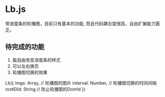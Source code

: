 # Lb.js

带进度条的轮播图，目前只有基本的功能, 而且代码耦合度很高，自由扩展能力匮乏。

## 待完成的功能

1. 能自由改变进度条的样式
2. 可以左右换页
3. 轮播图切换的效果

Lb({
  imgs: Array, // 轮播图的图片
  interval: Number, // 轮播图切换的时间间隔
  rootElId: String // 防止轮播图的DomId
})
